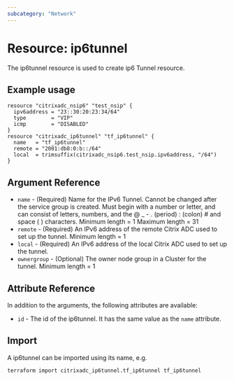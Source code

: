 ```yaml
---
subcategory: "Network"
---
```


# Resource: ip6tunnel

The ip6tunnel resource is used to create ip6 Tunnel resource.


## Example usage

```hcl
resource "citrixadc_nsip6" "test_nsip" {
  ipv6address = "23::30:20:23:34/64"
  type        = "VIP"
  icmp        = "DISABLED"
}
resource "citrixadc_ip6tunnel" "tf_ip6tunnel" {
  name   = "tf_ip6tunnel"
  remote = "2001:db8:0:b::/64"
  local  = trimsuffix(citrixadc_nsip6.test_nsip.ipv6address, "/64")
}
```


## Argument Reference

* `name` - (Required) Name for the IPv6 Tunnel. Cannot be changed after the service group is created. Must begin with a number or letter, and can consist of letters, numbers, and the @ _ - . (period) : (colon) # and space ( ) characters. Minimum length =  1 Maximum length =  31
* `remote` - (Required) An IPv6 address of the remote Citrix ADC used to set up the tunnel. Minimum length =  1
* `local` - (Required) An IPv6 address of the local Citrix ADC used to set up the tunnel.
* `ownergroup` - (Optional) The owner node group in a Cluster for the tunnel. Minimum length =  1


## Attribute Reference

In addition to the arguments, the following attributes are available:

* `id` - The id of the ip6tunnel. It has the same value as the `name` attribute.


## Import

A ip6tunnel can be imported using its name, e.g.

```shell
terraform import citrixadc_ip6tunnel.tf_ip6tunnel tf_ip6tunnel
```
